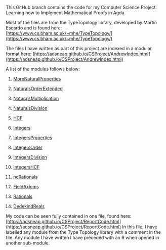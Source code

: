 This GitHub branch contains the code for my Computer Science Project: Learning how to Implement Mathematical Proofs in Agda

Most of the files are from the TypeTopology library, developed by Martin Escardo and is found here: [https://www.cs.bham.ac.uk/~mhe/TypeTopology/](https://www.cs.bham.ac.uk/~mhe/TypeTopology/)

The files I have written as part of this project are indexed in a modular format here: [https://adsneap.github.io/CSProject/AndrewIndex.html](https://adsneap.github.io/CSProject/AndrewIndex.html)

A list of the modules follows below: 

1. [MoreNaturalProperties](https://adsneap.github.io/CSProject/MoreNaturalProperties.html)

2. [NaturalsOrderExtended](https://adsneap.github.io/CSProject/NaturalsOrderExtended.html)

3. [NaturalsMultiplication](https://adsneap.github.io/CSProject/NaturalsMultiplication.html)

4. [NaturalsDivision](https://adsneap.github.io/CSProject/NaturalsDivision.html)

5. [HCF](https://adsneap.github.io/CSProject/HCF.html)

6. [Integers](https://adsneap.github.io/CSProject/Integers.html)

7. [IntegersProperties](https://adsneap.github.io/CSProject/IntegersProperties.html)

8. [IntegersOrder](https://adsneap.github.io/CSProject/IntegersOrder.html)

9. [IntegersDivision](https://adsneap.github.io/CSProject/IntegersDivision.html)

10. [IntegersHCF](https://adsneap.github.io/CSProject/IntegersHCF.html)

11. [ncRationals](https://adsneap.github.io/CSProject/ncRationals.html)

12. [FieldAxioms](https://adsneap.github.io/CSProject/FieldAxioms.html)

13. [Rationals](https://adsneap.github.io/CSProject/Rationals.html)

14. [DedekindReals](https://adsneap.github.io/CSProject/DedekindReals.html)


My code can be seen fully contained in one file, found here: [https://adsneap.github.io/CSProject/ReportCode.html](https://adsneap.github.io/CSProject/ReportCode.html) 
In this file, I have labelled any module from the Type Topology library with a comment in the file. Any module I have written I have preceded with an R when opened in another sub-module. 









